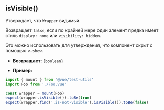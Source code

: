 ## isVisible()

Утверждает, что `Wrapper` видимый.

Возвращает `false`, если по крайней мере один элемент предка имеет стиль `display: none` или `visibility: hidden`.

Это можно использовать для утверждения, что компонент скрыт с помощью `v-show`.

- **Возвращает:** `{boolean}`

- **Пример:**

```js
import { mount } from '@vue/test-utils'
import Foo from './Foo.vue'

const wrapper = mount(Foo)
expect(wrapper.isVisible()).toBe(true)
expect(wrapper.find('.is-not-visible').isVisible()).toBe(false)
```